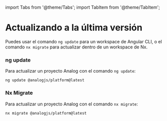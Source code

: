 import Tabs from '@theme/Tabs';
import TabItem from '@theme/TabItem';

# Actualizando a la última versión

Puedes usar el comando `ng update` para un workspace de Angular CLI, o el comando `nx migrate` para actualizar dentro de un workspace de Nx.

<Tabs groupId="app-upgrader">
  <TabItem label="ng update" value="ng-update">

### ng update

Para actualizar un proyecto Analog con el comando `ng update`:

```shell
ng update @analogjs/platform@latest
```

</TabItem>

  <TabItem label="Nx" value="nx-migrate">

### Nx Migrate

Para actualizar un proyecto Analog con el comando `nx migrate`:

```shell
nx migrate @analogjs/platform@latest
```

</TabItem>
</Tabs>
